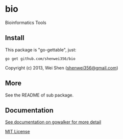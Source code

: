 bio
===

Bioinformatics Tools


Install
-------
This package is "go-gettable", just:

    go get github.com/shenwei356/bio

Copyright (c) 2013, Wei Shen (shenwei356@gmail.com)

More
----
See the README of sub package.

Documentation
-------------
[See documentation on gowalker for more detail](http://gowalker.org/github.com/shenwei356/bio/)

[MIT License](https://github.com/shenwei356/bio/blob/master/LICENSE)